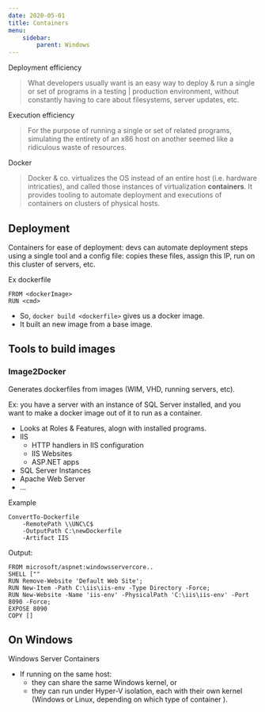 ```yaml
---
date: 2020-05-01
title: Containers
menu:
    sidebar:
        parent: Windows
---
```


Deployment efficiency

> What developers usually want is an easy way to deploy & run a single or set of programs in a testing | production environment, without constantly having to care about filesystems, server updates, etc.

Execution efficiency

> For the purpose of running a single or set of related programs, simulating the entirety of an x86 host on another seemed like a ridiculous waste of resources. 

Docker

> Docker & co. virtualizes the OS instead of an entire host (i.e. hardware intricaties), and called those instances of virtualization __containers__. It provides tooling to automate deployment and executions of containers on clusters of physical hosts.


## Deployment
Containers for ease of deployment: devs can automate deployment steps using a single tool and a config file: copies these files, assign this IP, run on this cluster of servers, etc.

Ex dockerfile
```
FROM <dockerImage>
RUN <cmd>
```

- So, `docker build <dockerfile>` gives us a docker image. 
- It built an new image from a base image.


## Tools to build images
### Image2Docker
Generates dockerfiles from images (WIM, VHD, running servers, etc).

Ex: you have a server with an instance of SQL Server installed, and you want to make a docker image out of it to run as a container.

- Looks at Roles & Features, alogn with installed programs.
- IIS
    + HTTP handlers in IIS configuration
    + IIS Websites
    + ASP.NET apps
- SQL Server Instances
- Apache Web Server
- ...

Example
```
ConvertTo-Dockerfile 
    -RemotePath \\UNC\C$
    -OutputPath C:\newDockerfile
    -Artifact IIS 
```
Output:
```
FROM microsoft/aspnet:windowsservercore..
SHELL [""
RUN Remove-Website 'Default Web Site';
RUN New-Item -Path C:\iis\iis-env -Type Directory -Force;
RUN New-Website -Name 'iis-env' -PhysicalPath 'C:\iis\iis-env' -Port 8090 -Force;
EXPOSE 8090
COPY []
```





## On Windows
Windows Server Containers 

+ If running on the same host:
    + they can share the same Windows kernel, or
    + they can run under Hyper-V isolation, each with their own kernel (Windows or Linux, depending on which type of container ).